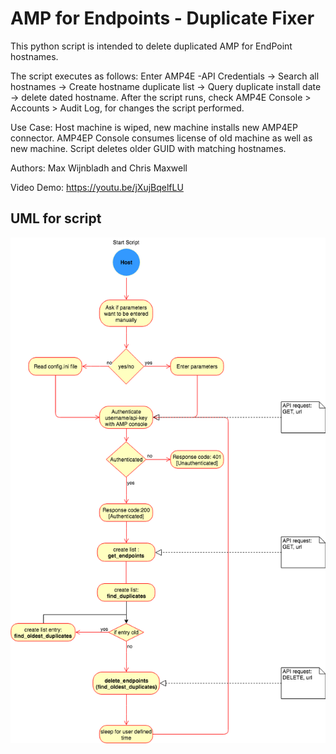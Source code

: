 # AMP for Endpoints - Duplicate Fixer
This python script is intended to delete duplicated AMP for EndPoint hostnames.



The script executes as follows: Enter AMP4E -API Credentials -> Search all hostnames -> Create hostname duplicate list -> Query duplicate install date -> delete dated hostname. After the script runs, check AMP4E Console > Accounts > Audit Log, for changes the script performed.

Use Case: Host machine is wiped, new machine installs new AMP4EP connector. AMP4EP Console consumes license of old machine as well as new machine. Script deletes older GUID with matching hostnames.

Authors: Max Wijnbladh and Chris Maxwell

Video Demo: https://youtu.be/jXujBqelfLU

## UML for script

![](AMP4EP_Duplicator.png)
